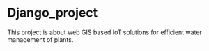 # Django_project
This project is about web GIS based IoT solutions for efficient water management of plants.
